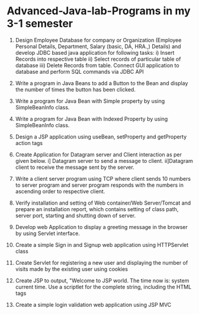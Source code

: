 # Advanced-Java-lab-Programs in my 3-1 semester
1. Design Employee Database for company or Organization (Employee Personal Details, 
Department, Salary (basic, DA, HRA.,) Details) and develop JDBC based java application for 
following tasks: 
i) Insert Records into respective table 
ii) Select records of particular table of database 
iii) Delete Records from table. 
Connect GUI application to database and perform SQL commands via JDBC API 

2. Write a program in Java Beans to add a Button to the Bean and display the number of times the 
button has been clicked. 

3. Write a program for Java Bean with Simple property by using SimpleBeanInfo class. 

4. Write a program for Java Bean with Indexed Property by using SimpleBeanInfo class. 

5. Design a JSP application using useBean, setProperty and getProperty action tags 

6. Create Application for Datagram server and Client interaction as per given below. 
i] Datagram server to send a message to client. 
ii]Datagram client to receive the message sent by the server. 

7. Write a client server program using TCP where client sends 10 numbers to server program and 
server program responds with the numbers in ascending order to respective client. 

8. Verify installation and setting of Web container/Web Server/Tomcat and prepare an installation 
report, which contains setting of class path, server port, starting and shutting down of server. 

9. Develop web Application to display a greeting message in the browser by using Servlet 
interface. 

10. Create a simple Sign in and Signup web application using HTTPServlet class 

11. Create Servlet for registering a new user and displaying the number of visits made by the 
existing user using cookies 

12. Create JSP to output, "Welcome to JSP world. The time now is: system current time. Use a 
scriptlet for the complete string, including the HTML tags 

13. Create a simple login validation web application using JSP MVC
